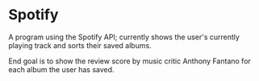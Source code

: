 # Spotify

A program using the Spotify API; currently shows the user's currently playing track and sorts their saved albums.

End goal is to show the review score by music critic Anthony Fantano for each album the user has saved.
